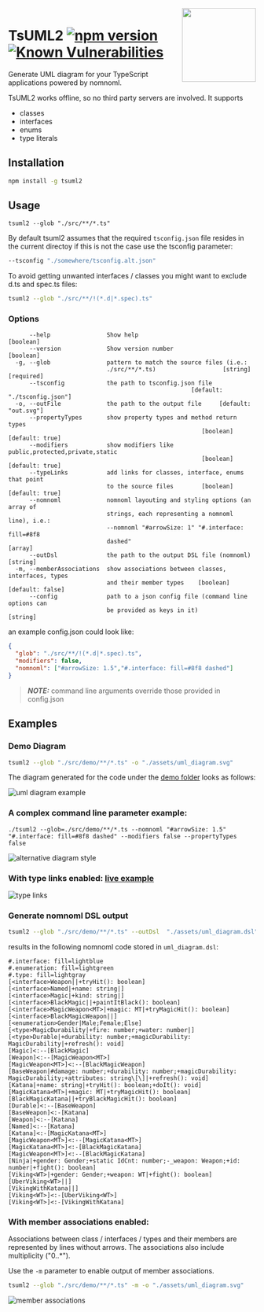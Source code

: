 <img src="./assets/logo.png" width="150" align="right" />

# TsUML2 [![npm version](https://badge.fury.io/js/tsuml2.svg)](https://badge.fury.io/js/tsuml2) [![Known Vulnerabilities](https://snyk.io/test/npm/tsuml2/badge.svg)](https://snyk.io/test/npm/tsuml2)

Generate UML diagram for your TypeScript applications powered by nomnoml.

TsUML2 works offline, so no third party servers are involved.
It supports
- classes
- interfaces
- enums
- type literals



## Installation

```sh
npm install -g tsuml2
```

## Usage

```
tsuml2 --glob "./src/**/*.ts" 
```
By default tsuml2 assumes that the required `tsconfig.json` file resides in the current directoy
if this is not the case use the tsconfig parameter: 
```sh
--tsconfig "./somewhere/tsconfig.alt.json"
```


To avoid getting unwanted interfaces / classes you might want to exclude d.ts and spec.ts files:
```sh
tsuml2 --glob "./src/**/!(*.d|*.spec).ts"
```

### Options
```
      --help                Show help                                  [boolean]
      --version             Show version number                        [boolean]
  -g, --glob                pattern to match the source files (i.e.:
                            ./src/**/*.ts)                   [string] [required]
      --tsconfig            the path to tsconfig.json file
                                                    [default: "./tsconfig.json"]
  -o, --outFile             the path to the output file     [default: "out.svg"]
      --propertyTypes       show property types and method return types
                                                       [boolean] [default: true]
      --modifiers           show modifiers like public,protected,private,static
                                                       [boolean] [default: true]
      --typeLinks           add links for classes, interface, enums that point
                            to the source files        [boolean] [default: true]
      --nomnoml             nomnoml layouting and styling options (an array of
                            strings, each representing a nomnoml line), i.e.:
                            --nomnoml "#arrowSize: 1" "#.interface: fill=#8f8
                            dashed"                                      [array]
      --outDsl              the path to the output DSL file (nomnoml)   [string]
  -m, --memberAssociations  show associations between classes, interfaces, types
                            and their member types    [boolean] [default: false]
      --config              path to a json config file (command line options can
                            be provided as keys in it)                  [string]
```

an example config.json could look like:
```json
{
  "glob": "./src/**/!(*.d|*.spec).ts",
  "modifiers": false,
  "nomnoml": ["#arrowSize: 1.5","#.interface: fill=#8f8 dashed"]
}
```

> **_NOTE:_** command line arguments override those provided in config.json


## Examples
### Demo Diagram

```sh
tsuml2 --glob "./src/demo/**/*.ts" -o "./assets/uml_diagram.svg"
```

The diagram generated for the code under the [demo folder](https://github.com/demike/TsUML2/tree/master/src/demo) looks as follows:

![uml diagram example](/assets/uml_diagram.svg)

### A complex command line parameter example:
```
./tsuml2 --glob=./src/demo/**/*.ts --nomnoml "#arrowSize: 1.5" "#.interface: fill=#8f8 dashed" --modifiers false --propertyTypes false
```

![alternative diagram style](/assets/alt_uml_diagram.svg)

### With type links enabled: [live example](https://raw.githubusercontent.com/demike/TsUML2/master/assets/uml_diagram.svg)

![type links](/assets/type_links.gif)

### Generate nomnoml DSL output

```sh
tsuml2 --glob "./src/demo/**/*.ts" --outDsl  "./assets/uml_diagram.dsl"
```
results in the following nomnoml code stored in `uml_diagram.dsl`:
```nomnoml
#.interface: fill=lightblue
#.enumeration: fill=lightgreen
#.type: fill=lightgray
[<interface>Weapon||+tryHit(): boolean]
[<interface>Named|+name: string|]
[<interface>Magic|+kind: string|]
[<interface>BlackMagic||+paintItBlack(): boolean]
[<interface>MagicWeapon<MT>|+magic: MT|+tryMagicHit(): boolean]
[<interface>BlackMagicWeapon||]
[<enumeration>Gender|Male;Female;Else]
[<type>MagicDurability|+fire: number;+water: number|]
[<type>Durable|+durability: number;+magicDurability: MagicDurability|+refresh(): void]
[Magic]<:--[BlackMagic]
[Weapon]<:--[MagicWeapon<MT>]
[MagicWeapon<MT>]<:--[BlackMagicWeapon]
[BaseWeapon|#damage: number;+durability: number;+magicDurability: MagicDurability;+attributes: string\[\]|+refresh(): void]
[Katana|+name: string|+tryHit(): boolean;+doIt(): void]
[MagicKatana<MT>|+magic: MT|+tryMagicHit(): boolean]
[BlackMagicKatana||+tryBlackMagicHit(): boolean]
[Durable]<:--[BaseWeapon]
[BaseWeapon]<:-[Katana]
[Weapon]<:--[Katana]
[Named]<:--[Katana]
[Katana]<:-[MagicKatana<MT>]
[MagicWeapon<MT>]<:--[MagicKatana<MT>]
[MagicKatana<MT>]<:-[BlackMagicKatana]
[MagicWeapon<MT>]<:--[BlackMagicKatana]
[Ninja|+gender: Gender;+static IdCnt: number;-_weapon: Weapon;+id: number|+fight(): boolean]
[Viking<WT>|+gender: Gender;+weapon: WT|+fight(): boolean]
[UberViking<WT>||]
[VikingWithKatana||]
[Viking<WT>]<:-[UberViking<WT>]
[Viking<WT>]<:-[VikingWithKatana]
```

### With member associations enabled:
Associations between class / interfaces / types and their members
are represented by lines without arrows.
The associations also include multiplicity ("0..*").

Use the `-m` parameter to enable output of member associations.
 
```sh
tsuml2 --glob "./src/demo/**/*.ts" -m -o "./assets/uml_diagram.svg"
```

![member associations](/assets/member_associations.png)